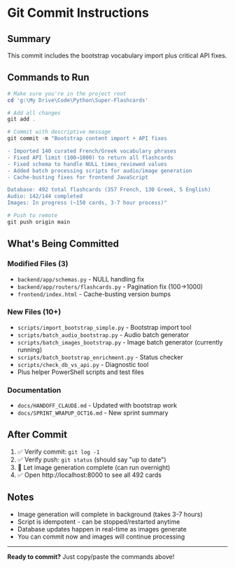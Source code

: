 # Git Commit Instructions

## Summary
This commit includes the bootstrap vocabulary import plus critical API fixes.

## Commands to Run

```powershell
# Make sure you're in the project root
cd 'g:\My Drive\Code\Python\Super-Flashcards'

# Add all changes
git add .

# Commit with descriptive message
git commit -m "Bootstrap content import + API fixes

- Imported 140 curated French/Greek vocabulary phrases
- Fixed API limit (100→1000) to return all flashcards  
- Fixed schema to handle NULL times_reviewed values
- Added batch processing scripts for audio/image generation
- Cache-busting fixes for frontend JavaScript

Database: 492 total flashcards (357 French, 130 Greek, 5 English)
Audio: 142/144 completed
Images: In progress (~150 cards, 3-7 hour process)"

# Push to remote
git push origin main
```

## What's Being Committed

### Modified Files (3)
- `backend/app/schemas.py` - NULL handling fix
- `backend/app/routers/flashcards.py` - Pagination fix (100→1000)
- `frontend/index.html` - Cache-busting version bumps

### New Files (10+)
- `scripts/import_bootstrap_simple.py` - Bootstrap import tool
- `scripts/batch_audio_bootstrap.py` - Audio batch generator
- `scripts/batch_images_bootstrap.py` - Image batch generator (currently running)
- `scripts/batch_bootstrap_enrichment.py` - Status checker
- `scripts/check_db_vs_api.py` - Diagnostic tool
- Plus helper PowerShell scripts and test files

### Documentation
- `docs/HANDOFF_CLAUDE.md` - Updated with bootstrap work
- `docs/SPRINT_WRAPUP_OCT16.md` - New sprint summary

## After Commit

1. ✅ Verify commit: `git log -1`
2. ✅ Verify push: `git status` (should say "up to date")
3. 🔄 Let image generation complete (can run overnight)
4. ✅ Open http://localhost:8000 to see all 492 cards

## Notes

- Image generation will complete in background (takes 3-7 hours)
- Script is idempotent - can be stopped/restarted anytime
- Database updates happen in real-time as images generate
- You can commit now and images will continue processing

---

**Ready to commit?** Just copy/paste the commands above!
